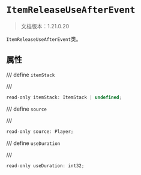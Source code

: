# `ItemReleaseUseAfterEvent`

> 文档版本：1.21.0.20

`ItemReleaseUseAfterEvent`类。

## 属性

/// define
`itemStack`


///

```js
read-only itemStack: ItemStack | undefined;
```


/// define
`source`


///

```js
read-only source: Player;
```


/// define
`useDuration`


///

```js
read-only useDuration: int32;
```

